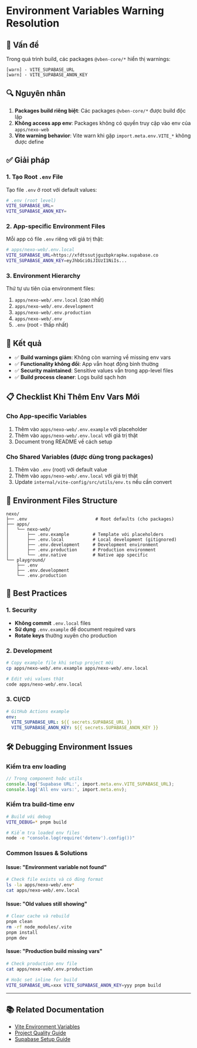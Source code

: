 # Environment Variables Warning Resolution

## 🚨 Vấn đề
Trong quá trình build, các packages `@vben-core/*` hiển thị warnings:
```
[warn] - VITE_SUPABASE_URL 
[warn] - VITE_SUPABASE_ANON_KEY
```

## 🔍 Nguyên nhân
1. **Packages build riêng biệt**: Các packages `@vben-core/*` được build độc lập
2. **Không access app env**: Packages không có quyền truy cập vào env của `apps/nexo-web`
3. **Vite warning behavior**: Vite warn khi gặp `import.meta.env.VITE_*` không được define

## ✅ Giải pháp

### 1. Tạo Root `.env` File
Tạo file `.env` ở root với default values:
```bash
# .env (root level)
VITE_SUPABASE_URL=
VITE_SUPABASE_ANON_KEY=
```

### 2. App-specific Environment Files
Mỗi app có file `.env` riêng với giá trị thật:
```bash
# apps/nexo-web/.env.local
VITE_SUPABASE_URL=https://xfdtssutjguzbpkrapkw.supabase.co
VITE_SUPABASE_ANON_KEY=eyJhbGciOiJIUzI1NiIs...
```

### 3. Environment Hierarchy
Thứ tự ưu tiên của environment files:
1. `apps/nexo-web/.env.local` (cao nhất)
2. `apps/nexo-web/.env.development` 
3. `apps/nexo-web/.env.production`
4. `apps/nexo-web/.env`
5. `.env` (root - thấp nhất)

## 🎯 Kết quả
- ✅ **Build warnings giảm**: Không còn warning về missing env vars
- ✅ **Functionality không đổi**: App vẫn hoạt động bình thường
- ✅ **Security maintained**: Sensitive values vẫn trong app-level files
- ✅ **Build process cleaner**: Logs build sạch hơn

## 📋 Checklist Khi Thêm Env Vars Mới

### Cho App-specific Variables
1. Thêm vào `apps/nexo-web/.env.example` với placeholder
2. Thêm vào `apps/nexo-web/.env.local` với giá trị thật
3. Document trong README về cách setup

### Cho Shared Variables (được dùng trong packages)
1. Thêm vào `.env` (root) với default value
2. Thêm vào `apps/nexo-web/.env.local` với giá trị thật
3. Update `internal/vite-config/src/utils/env.ts` nếu cần convert

## 🔧 Environment Files Structure

```
nexo/
├── .env                          # Root defaults (cho packages)
├── apps/
│   └── nexo-web/
│       ├── .env.example         # Template với placeholders
│       ├── .env.local           # Local development (gitignored)
│       ├── .env.development     # Development environment
│       ├── .env.production      # Production environment
│       └── .env.native          # Native app specific
└── playground/
    ├── .env
    ├── .env.development
    └── .env.production
```

## 🚀 Best Practices

### 1. Security
- **Không commit** `.env.local` files
- **Sử dụng** `.env.example` để document required vars
- **Rotate keys** thường xuyên cho production

### 2. Development
```bash
# Copy example file khi setup project mới
cp apps/nexo-web/.env.example apps/nexo-web/.env.local

# Edit với values thật
code apps/nexo-web/.env.local
```

### 3. CI/CD
```yaml
# GitHub Actions example
env:
  VITE_SUPABASE_URL: ${{ secrets.SUPABASE_URL }}
  VITE_SUPABASE_ANON_KEY: ${{ secrets.SUPABASE_ANON_KEY }}
```

## 🛠️ Debugging Environment Issues

### Kiểm tra env loading
```typescript
// Trong component hoặc utils
console.log('Supabase URL:', import.meta.env.VITE_SUPABASE_URL);
console.log('All env vars:', import.meta.env);
```

### Kiểm tra build-time env
```bash
# Build với debug
VITE_DEBUG=* pnpm build

# Kiểm tra loaded env files
node -e "console.log(require('dotenv').config())"
```

### Common Issues & Solutions

#### Issue: "Environment variable not found"
```bash
# Check file exists và có đúng format
ls -la apps/nexo-web/.env*
cat apps/nexo-web/.env.local
```

#### Issue: "Old values still showing"
```bash
# Clear cache và rebuild
pnpm clean
rm -rf node_modules/.vite
pnpm install
pnpm dev
```

#### Issue: "Production build missing vars"
```bash
# Check production env file
cat apps/nexo-web/.env.production

# Hoặc set inline for build
VITE_SUPABASE_URL=xxx VITE_SUPABASE_ANON_KEY=yyy pnpm build
```

---

## 📚 Related Documentation
- [Vite Environment Variables](https://vitejs.dev/guide/env-and-mode.html)
- [Project Quality Guide](./PROJECT_QUALITY_GUIDE.md)
- [Supabase Setup Guide](./apps/nexo-web/README.md)
